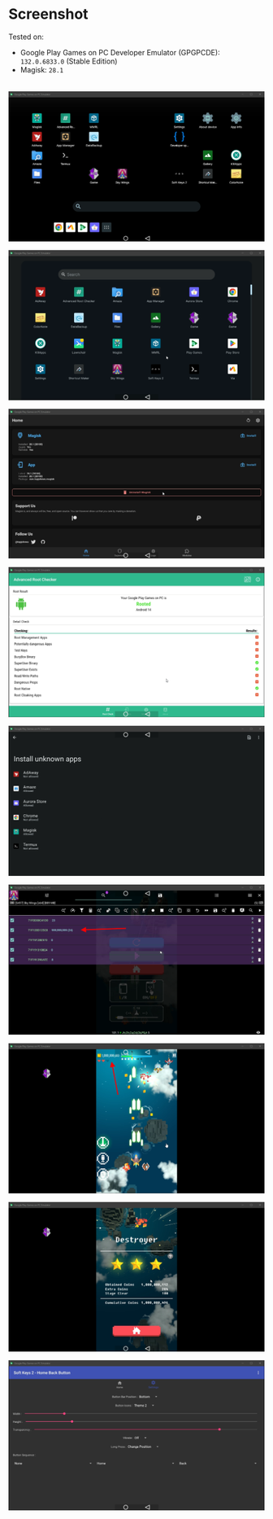 # Screenshot

Tested on: 
- Google Play Games on PC Developer Emulator (GPGPCDE): `132.0.6833.0` (Stable Edition)
- Magisk: `28.1`

ㅤ
![GPGPCDE-homescreen](./GPGPCDE-homescreen.png)

![GPGPCDE-app-drawer](./GPGPCDE-app-drawer.png)

![GPGPCDE-magisk](./GPGPCDE-magisk.png)

![GPGPCDE-root-check](./GPGPCDE-root-check.png)

![GPGPCDE-install-unknown](./GPGPCDE-install-unknown.png)

![GPGPCDE-test-game-1](./GPGPCDE-game-test-1.png)

![GPGPCDE-test-game-2](./GPGPCDE-game-test-2.png)

![GPGPCDE-test-game-2](./GPGPCDE-game-test-3.png)

![GPGPCDE-soft-keys-2-settings](./GPGPCDE-soft-keys-2-settings.png)
